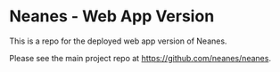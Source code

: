 # Neanes - Web App Version
This is a repo for the deployed web app version of Neanes.

Please see the main project repo at https://github.com/neanes/neanes.
